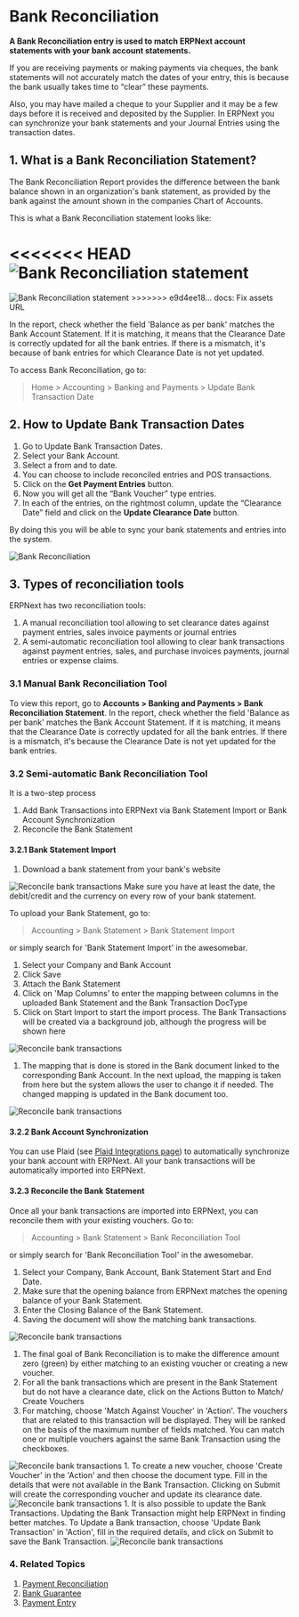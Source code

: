 <!-- add-breadcrumbs -->
# Bank Reconciliation

**A Bank Reconciliation entry is used to match ERPNext account statements with your bank account statements.**

If you are receiving payments or making payments via cheques, the bank statements will not accurately match the dates of your entry, this is because the bank usually takes time to “clear” these payments.

Also, you may have mailed a cheque to your Supplier and it may be a few days before it is received and deposited by the Supplier. In ERPNext you can synchronize your bank statements and your Journal Entries using the transaction dates.

## 1. What is a Bank Reconciliation Statement?
The Bank Reconciliation Report provides the difference between the bank balance shown in an organization's bank statement, as provided by the bank against the amount shown in the companies Chart of Accounts.

This is what a Bank Reconciliation statement looks like:

<<<<<<< HEAD
<img class="screenshot" alt="Bank Reconciliation statement" src="{{docs_base_url}}/assets/img/accounts/bank-reconciliation-2.png"> 
=======
<img class="screenshot" alt="Bank Reconciliation statement" src="{{docs_base_url}}/v12/assets/img/accounts/bank-reconciliation-2.png">
>>>>>>> e9d4ee18... docs: Fix assets URL

In the report, check whether the field 'Balance as per bank' matches the Bank Account Statement. If it is matching, it means that the Clearance Date is correctly updated for all the bank entries. If there is a mismatch, it's because of bank entries for which Clearance Date is not yet updated.

To access Bank Reconciliation, go to:
> Home > Accounting > Banking and Payments > Update Bank Transaction Date

## 2. How to Update Bank Transaction Dates

1. Go to Update Bank Transaction Dates.
1. Select your Bank Account.
1. Select a from and to date.
1. You can choose to include reconciled entries and POS transactions.
1. Click on the **Get Payment Entries** button.
1. Now you will get all the “Bank Voucher” type entries.
1. In each of the entries, on the rightmost column, update the “Clearance Date” field and click on the **Update Clearance Date** button.

By doing this you will be able to sync your bank statements and entries into the system.

<img class="screenshot" alt="Bank Reconciliation" src="{{docs_base_url}}/v12/assets/img/accounts/bank-reconciliation.png">

## 3. Types of reconciliation tools

ERPNext has two reconciliation tools:

1. A manual reconciliation tool allowing to set clearance dates against payment entries, sales invoice payments or journal entries
2. A semi-automatic reconciliation tool allowing to clear bank transactions against payment entries, sales, and purchase invoices payments, journal entries or expense claims.

### 3.1 Manual Bank Reconciliation Tool

To view this report, go to **Accounts > Banking and Payments > Bank Reconciliation Statement**. In the report, check whether the field 'Balance as per bank' matches the Bank Account Statement. If it is matching, it means that the Clearance Date is correctly updated for all the bank entries. If there is a mismatch, it's because the Clearance Date is not yet updated for the bank entries.


### 3.2 Semi-automatic Bank Reconciliation Tool

It is a two-step process
1. Add Bank Transactions into ERPNext via Bank Statement Import or Bank Account Synchronization
1. Reconcile the Bank Statement

#### 3.2.1 Bank Statement Import


1. Download a bank statement from your bank's website

 <img class="screenshot" alt="Reconcile bank transactions" src="{{docs_base_url}}/v12/assets/img/accounts/sample_bank_statement.png">
 Make sure you have at least the date, the debit/credit and the currency on every row of your bank statement.

To upload your Bank Statement, go to:
> Accounting > Bank Statement > Bank Statement Import

or simply search for 'Bank Statement Import' in the awesomebar.

1. Select your Company and Bank Account
1. Click Save
1. Attach the Bank Statement
1. Click on 'Map Columns' to enter the mapping between columns in the uploaded Bank Statement and the Bank Transaction DocType
1. Click on Start Import to start the import process. The Bank Transactions will be created via a background job, although the progress will be shown here

 <img class="screenshot" alt="Reconcile bank transactions" src="{{docs_base_url}}/v12/assets/img/accounts/bank_transaction_upload.gif">

1. The mapping that is done is stored in the Bank document linked to the corresponding Bank Account. In the next upload, the mapping is taken from here but the system allows the user to change it if needed. The changed mapping is updated in the Bank document too.
 <img class="screenshot" alt="Reconcile bank transactions" src="{{docs_base_url}}/v12/assets/img/accounts/bank_configuration.png">


#### 3.2.2 Bank Account Synchronization

You can use Plaid (see [Plaid Integrations page](/docs/user/manual/en/erpnext_integration/plaid_integration)) to automatically synchronize your bank account with ERPNext. All your bank transactions will be automatically imported into ERPNext.

#### 3.2.3 Reconcile the Bank Statement

Once all your bank transactions are imported into ERPNext, you can reconcile them with your existing vouchers. Go to:
> Accounting > Bank Statement > Bank Reconciliation Tool

or simply search for 'Bank Reconciliation Tool' in the awesomebar.

1. Select your Company, Bank Account, Bank Statement Start and End Date.
1. Make sure that the opening balance from ERPNext matches the opening balance of your Bank Statement.
1. Enter the Closing Balance of the Bank Statement.
1. Saving the document will show the matching bank transactions.
 <img class="screenshot" alt="Reconcile bank transactions" src="{{docs_base_url}}/v12/assets/img/accounts/bank_reconciliation_tool.png">

1. The final goal of Bank Reconciliation is to make the difference amount zero (green) by either matching to an existing voucher or creating a new voucher.
1. For all the bank transactions which are present in the Bank Statement but do not have a clearance date, click on the Actions Button to Match/ Create Vouchers
1. For matching, choose 'Match Against Voucher' in 'Action'. The vouchers that are related to this transaction will be displayed. They will be ranked on the basis of the maximum number of fields matched. You can match one or multiple vouchers against the same Bank Transaction using the checkboxes.
<img class="screenshot" alt="Reconcile bank transactions" src="{{docs_base_url}}/v12/assets/img/accounts/match_voucher.png">
1. To create a new voucher, choose 'Create Voucher' in the 'Action' and then choose the document type. Fill in the details that were not available in the Bank Transaction. Clicking on Submit will create the corresponding voucher and update its clearance date.
 <img class="screenshot" alt="Reconcile bank transactions" src="{{docs_base_url}}/v12/assets/img/accounts/create_voucher.png">
1. It is also possible to update the Bank Transactions. Updating the Bank Transaction might help ERPNext in finding better matches. To Update a Bank transaction, choose 'Update Bank Transaction' in 'Action', fill in the required details, and click on Submit to save the Bank Transaction.
 <img class="screenshot" alt="Reconcile bank transactions" src="{{docs_base_url}}/v12/assets/img/accounts/update_bank_transaction.png">

### 4. Related Topics
1. [Payment Reconciliation](/docs/user/manual/en/accounts/payment-reconciliation)
1. [Bank Guarantee](/docs/user/manual/en/accounts/bank-guarantee)
1. [Payment Entry](/docs/user/manual/en/accounts/payment-entry)
